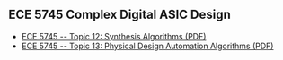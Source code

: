 ## ECE 5745 Complex Digital ASIC Design

* [ECE 5745 -- Topic 12: Synthesis Algorithms (PDF)](https://www.csl.cornell.edu/courses/ece5745/handouts/ece5745-T12-cad-synthesis.pdf)
* [ECE 5745 -- Topic 13: Physical Design Automation Algorithms (PDF)](https://www.csl.cornell.edu/courses/ece5745/handouts/ece5745-T13-cad-physical.pdf)

